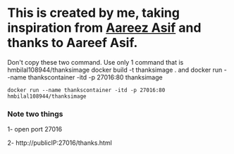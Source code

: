 # This is created by me, taking inspiration from [Aareez Asif](https://youtu.be/tJxmN_nN__Y?si=EDfXoumrRuZtEWBL) and thanks to Aareef Asif.

Don't copy these two command. Use only 1 command that is hmbilal108944/thanksimage
docker build -t thanksimage . 
and docker run --name thankscontainer -itd -p 27016:80 thanksimage

```
docker run --name thankscontainer -itd -p 27016:80 hmbilal108944/thanksimage
```

### Note two things
1- open port 27016

2- http://publicIP:27016/thanks.html
